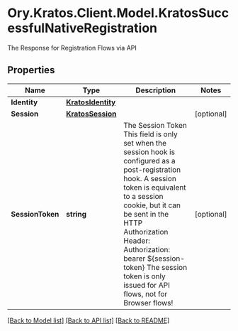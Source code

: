 # Ory.Kratos.Client.Model.KratosSuccessfulNativeRegistration
The Response for Registration Flows via API

## Properties

Name | Type | Description | Notes
------------ | ------------- | ------------- | -------------
**Identity** | [**KratosIdentity**](KratosIdentity.md) |  | 
**Session** | [**KratosSession**](KratosSession.md) |  | [optional] 
**SessionToken** | **string** | The Session Token  This field is only set when the session hook is configured as a post-registration hook.  A session token is equivalent to a session cookie, but it can be sent in the HTTP Authorization Header:  Authorization: bearer ${session-token}  The session token is only issued for API flows, not for Browser flows! | [optional] 

[[Back to Model list]](../README.md#documentation-for-models) [[Back to API list]](../README.md#documentation-for-api-endpoints) [[Back to README]](../README.md)


